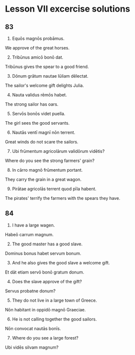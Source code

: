 # Lesson VII excercise solutions

## 83

1. Equōs magnōs probāmus.

We approve of the great horses.

2. Tribūnus amicō bonō dat.

Tribūnus gives the spear to a good friend.

3. Dōnum grātum nautae Iūliam dēlectat.

The sailor's welcome gift delights Julia.

4. Nauta validus rēmōs habet.

The strong sailor has oars.

5. Servōs bonōs videt puella.

The girl sees the good servants.

6. Nautās ventī magnī nōn terrent.

Great winds do not scare the sailors.

7. Ubi frūmentum agricolārum validōrum vidētis?

Where do you see the strong farmers' grain?

8. In cārro magnō frūmentum portant.

They carry the grain in a great wagon.

9. Pirātae agricolās terrent quod pīla habent.

The pirates' terrify the farmers with the spears they have.

## 84

1. I have a large wagen.

Habeō carrum magnum.

2. The good master has a good slave.

Dominus bonus habet servum bonum.

3. And he also gives the good slave a welcome gift.

Et dāt etiam servō bonō gratum donum.

4. Does the slave approve of the gift?

Servus probatne donum?

5. They do not live in a large town of Greece.

Nōn habitant in oppidō magnō Graeciae.

6. He is not calling together the good sailors.

Nōn convocat nautās bonīs.

7. Where do you see a large forest?

Ubi vidēs silvam magnum?

